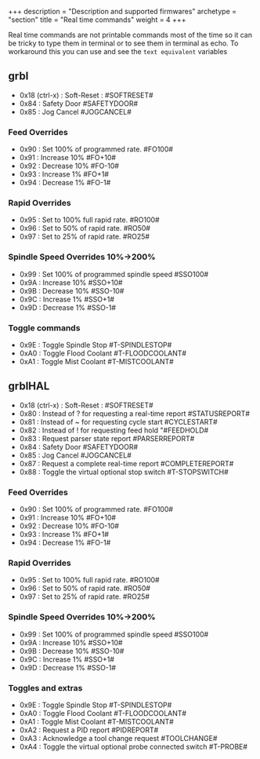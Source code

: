 +++
description = "Description and supported firmwares"
archetype = "section"
title = "Real time commands"
weight = 4
+++

Real time commands are not printable commands most of the time so it can be tricky to type them in terminal or to see them in terminal as echo. To workaround this you can use and see the `text equivalent` variables

## grbl

-   0x18 (ctrl-x) : Soft-Reset : #SOFTRESET#
-   0x84 : Safety Door #SAFETYDOOR#
-   0x85 : Jog Cancel #JOGCANCEL#

### Feed Overrides

-   0x90 : Set 100% of programmed rate. #FO100#
-   0x91 : Increase 10% #FO+10#
-   0x92 : Decrease 10% #FO-10#
-   0x93 : Increase 1% #FO+1#
-   0x94 : Decrease 1% #FO-1#

### Rapid Overrides

-   0x95 : Set to 100% full rapid rate. #RO100#
-   0x96 : Set to 50% of rapid rate. #RO50#
-   0x97 : Set to 25% of rapid rate. #RO25#

### Spindle Speed Overrides 10%->200%

-   0x99 : Set 100% of programmed spindle speed #SSO100#
-   0x9A : Increase 10% #SSO+10#
-   0x9B : Decrease 10% #SSO-10#
-   0x9C : Increase 1% #SSO+1#
-   0x9D : Decrease 1% #SSO-1#

### Toggle commands

-   0x9E : Toggle Spindle Stop #T-SPINDLESTOP#
-   0xA0 : Toggle Flood Coolant #T-FLOODCOOLANT#
-   0xA1 : Toggle Mist Coolant #T-MISTCOOLANT#


## grblHAL

-   0x18 (ctrl-x) : Soft-Reset : #SOFTRESET#
-   0x80 : Instead of ? for requesting a real-time report #STATUSREPORT#
-   0x81 : Instead of ~ for requesting cycle start #CYCLESTART#
-   0x82 : Instead of ! for requesting feed hold "#FEEDHOLD#
-   0x83 : Request parser state report #PARSERREPORT#
-   0x84 : Safety Door #SAFETYDOOR#
-   0x85 : Jog Cancel #JOGCANCEL#
-   0x87 : Request a complete real-time report #COMPLETEREPORT#
-   0x88 : Toggle the virtual optional stop switch #T-STOPSWITCH#

### Feed Overrides

-   0x90 : Set 100% of programmed rate. #FO100#
-   0x91 : Increase 10% #FO+10#
-   0x92 : Decrease 10% #FO-10#
-   0x93 : Increase 1% #FO+1#
-   0x94 : Decrease 1% #FO-1#

### Rapid Overrides

-   0x95 : Set to 100% full rapid rate. #RO100#
-   0x96 : Set to 50% of rapid rate. #RO50#
-   0x97 : Set to 25% of rapid rate. #RO25#

### Spindle Speed Overrides 10%->200%

-   0x99 : Set 100% of programmed spindle speed #SSO100#
-   0x9A : Increase 10% #SSO+10#
-   0x9B : Decrease 10% #SSO-10#
-   0x9C : Increase 1% #SSO+1#
-   0x9D : Decrease 1% #SSO-1#

### Toggles and extras

-   0x9E : Toggle Spindle Stop #T-SPINDLESTOP#
-   0xA0 : Toggle Flood Coolant #T-FLOODCOOLANT#
-   0xA1 : Toggle Mist Coolant #T-MISTCOOLANT#
-   0xA2 : Request a PID report #PIDREPORT#
-   0xA3 : Acknowledge a tool change request #TOOLCHANGE#
-   0xA4 : Toggle the virtual optional probe connected switch #T-PROBE#


